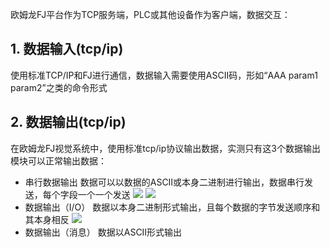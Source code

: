 



欧姆龙FJ平台作为TCP服务端，PLC或其他设备作为客户端，数据交互：
## 1. 数据输入(tcp/ip)
使用标准TCP/IP和FJ进行通信，数据输入需要使用ASCII码，形如“AAA param1 param2”之类的命令形式

## 2. 数据输出(tcp/ip)
在欧姆龙FJ视觉系统中，使用标准tcp/ip协议输出数据，实测只有这3个数据输出模块可以正常输出数据：
+ 串行数据输出
  数据可以以数据的ASCII或本身二进制进行输出，数据串行发送，每个字段一个一个发送
  ![](https://s2.xptou.com/2023/03/13/640eca05a5e55.png)
  ![](https://s2.xptou.com/2023/03/13/640ecaba34fb7.png)
+ 数据输出（I/O）
  数据以本身二进制形式输出，且每个数据的字节发送顺序和其本身相反
  ![](https://imgse.com/i/ppQYyDS)
+ 数据输出（消息）
  数据以ASCII形式输出
  
